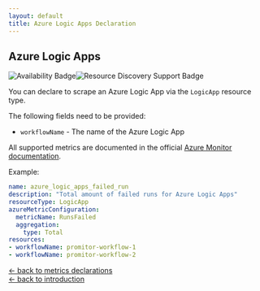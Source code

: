 ```yaml
---
layout: default
title: Azure Logic Apps Declaration
---
```


## Azure Logic Apps

![Availability Badge](https://img.shields.io/badge/Available%20Starting-v2.0-green.svg)![Resource Discovery Support Badge](https://img.shields.io/badge/Support%20for%20Resource%20Discovery-Yes-red.svg)

You can declare to scrape an Azure Logic App via the `LogicApp`
resource type.

The following fields need to be provided:

- `workflowName` - The name of the Azure Logic App

All supported metrics are documented in the official [Azure Monitor documentation](https://docs.microsoft.com/en-us/azure/azure-monitor/platform/metrics-supported#microsoftlogicworkflows).

Example:

```yaml
name: azure_logic_apps_failed_run
description: "Total amount of failed runs for Azure Logic Apps"
resourceType: LogicApp
azureMetricConfiguration:
  metricName: RunsFailed
  aggregation:
    type: Total
resources:
- workflowName: promitor-workflow-1
- workflowName: promitor-workflow-2
```

<!-- markdownlint-disable MD033 -->
[&larr; back to metrics declarations](/configuration/v2.x/metrics)<br />
[&larr; back to introduction](/)
<!-- markdownlint-enable -->
